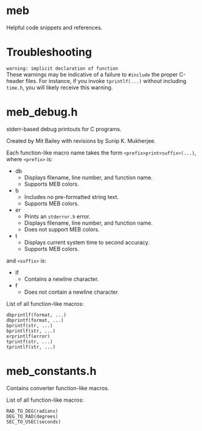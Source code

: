 # meb
Helpful code snippets and references.

# Troubleshooting
`warning: implicit declaration of function`   
These warnings may be indicative of a failure to `#include` the proper C-header files. For instance, if you invoke `tprintlf(...)` without including `time.h`, you will likely receive this warning.

# meb_debug.h
stderr-based debug printouts for C programs.
  
    
Created by Mit Bailey with revisions by Sunip K. Mukherjee.

Each function-like macro name takes the form
`<prefix>print<suffix>(...)`, where `<prefix>` is:
 - db
   - Displays filename, line number, and function name.
   - Supports MEB colors.
 - b
   - Includes no pre-formatted string text.
   - Supports MEB colors.
 - er
   - Prints an `stderror.h` error.
   - Displays filename, line number, and function name.
   - Does not support MEB colors.
 - t
   - Displays current system time to second accuracy.
   - Supports MEB colors.

 and `<suffix>` is:
 - lf
   - Contains a newline character.
 - f
   - Does not contain a newline character.

List of all function-like macros:
```
dbprintlf(format, ...)
dbprintf(format, ...)
bprintf(str, ...)
bprintlf(str, ...)
erprintlf(error)
tprintf(str, ...)
tprintlf(str, ...)
```

# meb_constants.h
Contains converter function-like macros.

List of all function-like macros:
```
RAD_TO_DEG(radians)
DEG_TO_RAD(degrees)
SEC_TO_USEC(seconds)
```
